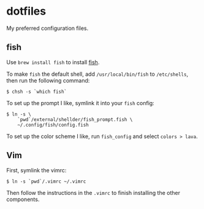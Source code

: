 # dotfiles

My preferred configuration files.

## fish

Use `brew install fish` to install [fish](https://fishshell.com).

To make `fish` the default shell, add `/usr/local/bin/fish` to `/etc/shells`,
then run the following command:

```
$ chsh -s `which fish`
```

To set up the prompt I like, symlink it into your `fish` config:

```
$ ln -s \
    `pwd`/external/shellder/fish_prompt.fish \
    ~/.config/fish/config.fish
```

To set up the color scheme I like, run `fish_config` and select `colors > lava`.

## Vim

First, symlink the vimrc:

```
$ ln -s `pwd`/.vimrc ~/.vimrc
```

Then follow the instructions in the `.vimrc` to finish installing the other
components.

